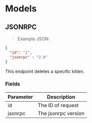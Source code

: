 # Models

## JSONRPC

> Example JSON:

```json
{
  "id": "1",
  "jsonrpc" : "2.0"
}
```

This endpoint deletes a specific kitten.

### Fields

Parameter | Description
--------- | -----------
id | The ID of request
jsonrpc | The jsonrpc version
